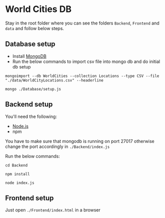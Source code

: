 # World Cities DB

Stay in the root folder where you can see the folders `Backend`, `Frontend` and `data` and follow below steps.

## Database setup
* Install [MongoDB]("https://www.mongodb.com/try/download/community)
* Run the below commands to import csv file into mongo db and do initial db setup
```
mongoimport --db WorldCities --collection Locations --type CSV --file "./data/WorldCityLocations.csv" --headerline

mongo ./Database/setup.js
```

## Backend setup
You'll need the following:
* [Node.js](https://nodejs.org/en/download/)
* npm

You have to make sure that mongodb is running on port 27017 otherwise change the port accordingly in `./Backend/index.js`

Run the below commands:
```
cd Backend

npm install

node index.js
```

## Frontend setup
Just open `./Frontend/index.html` in a browser